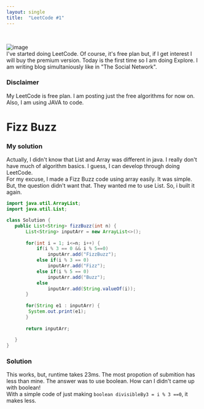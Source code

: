 ```yaml
---
layout: single
title:  "LeetCode #1"
---
```

<br>

![image](https://github.com/DutchVandaline/DutchVandaline.github.io/assets/142364450/42bf7dab-a9e3-43b3-b2b7-324d5d195fd5)
<br>
I've started doing LeetCode. Of course, it's free plan but, if I get interest I will buy the premium version. Today is the first time so I am doing Explore. I am writing blog simultaniously like in "The Social Network".
<br>

### Disclaimer
 My LeetCode is free plan. I am posting just the free algorithms for now on. Also, I am using JAVA to code.

# Fizz Buzz
### My solution
 Actually, I didn't know that List and Array was different in java. I really don't have much of algorithm basics. I guess, I can
 develop through doing LeetCode. <br>
 For my excuse, I made a Fizz Buzz code using array easily. It was simple. But, the question didn't want that. They wanted me to
 use List<String>. So, i built it again. <br>
 ```java
import java.util.ArrayList;
import java.util.List;

class Solution {
    public List<String> fizzBuzz(int n) {
    	List<String> inputArr = new ArrayList<>();
    	
    	for(int i = 1; i<=n; i++) {
    		if(i % 3 == 0 && i % 5==0)
    			inputArr.add("FizzBuzz");
    		else if(i % 3 == 0)
    			inputArr.add("Fizz");
    		else if(i % 5 == 0)
    			inputArr.add("Buzz");
    		else
    			inputArr.add(String.valueOf(i));
    	}
    	
    	for(String e1 : inputArr) {
    	 System.out.print(e1);
    	}
    	
    	return inputArr;
    	
    }
}

 ```
### Solution

This works, but, runtime takes 23ms. The most propotion of submition has less than mine. The answer was to use boolean.
How can I didn't came up with boolean! <br>
With a simple code of just making `boolean divisibleBy3 = i % 3 ==0`, it makes less.

